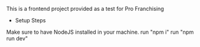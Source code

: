 This is a frontend project provided as a test for Pro Franchising

- Setup Steps

Make sure to have NodeJS installed in your machine.
run "npm i"
run "npm run dev"


